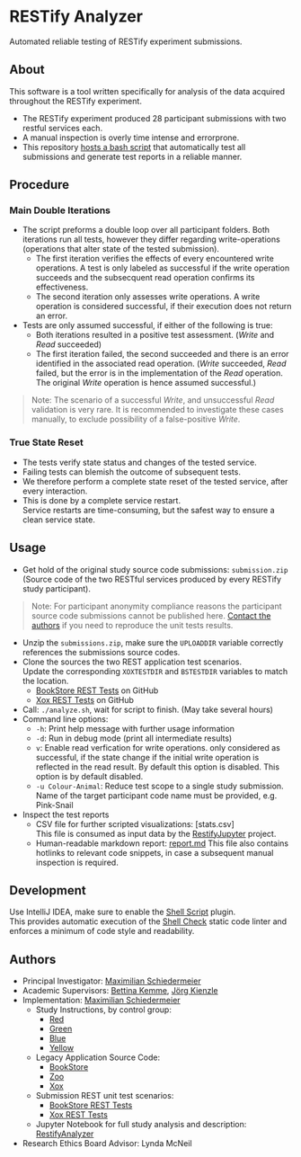 # RESTify Analyzer

Automated reliable testing of RESTify experiment submissions.

## About

This software is a tool written specifically for analysis of the data acquired throughout the RESTify experiment.

 * The RESTify experiment produced 28 participant submissions with two restful services each.  
 * A manual inspection is overly time intense and errorprone.
 * This repository [hosts a bash script](analyze.sh) that automatically test all submissions and generate test reports in a reliable manner.

## Procedure

### Main Double Iterations

* The script preforms a double loop over all participant folders. Both iterations run all tests, however they differ regarding write-operations (operations that alter state of the tested submission).
  * The first iteration verifies the effects of every encountered write operations. A test is only labeled as successful if the write operation succeeds and the subsecquent read operation confirms its effectiveness.
  * The second iteration only assesses write operations. A write operation is considered successful, if their execution does not return an error.
* Tests are only assumed successful, if either of the following is true:
  * Both iterations resulted in a positive test assessment. (*Write* and *Read* succeeded)
  * The first iteration failed, the second succeeded and there is an error identified in the associated read operation. (*Write* succeeded, *Read* failed, but the error is in the implementation of the *Read* operation. The original *Write* operation is hence assumed successful.)

 > Note: The scenario of a successful *Write*, and unsuccessful *Read* validation is very rare. It is recommended to investigate these cases manually, to exclude possibility of a false-positive *Write*.

### True State Reset

 * The tests verify state status and changes of the tested service.
 * Failing tests can blemish the outcome of subsequent tests.
 * We therefore perform a complete state reset of the tested service, after every interaction.
 * This is done by a complete service restart.  
Service restarts are time-consuming, but the safest way to ensure a clean service state.

## Usage

 * Get hold of the original study source code submissions: ```submission.zip```  
(Source code of the two RESTful services produced by every RESTify study participant).  
 > Note: For participant anonymity compliance reasons the participant source code submissions cannot be published here. [Contact the authors](#authors) if you need to reproduce the unit tests results.
 * Unzip the ```submissions.zip```, make sure the ```UPLOADDIR``` variable correctly references the submissions source codes.
 * Clone the sources the two REST application test scenarios.  
Update the corresponding ```XOXTESTDIR``` and ```BSTESTDIR``` variables to match the location.
    * [BookStore REST Tests](https://github.com/m5c/BookStoreRestTest) on GitHub
    * [Xox REST Tests](https://github.com/m5c/XoxStudyRestTest) on GitHub
 * Call: ```./analyze.sh```, wait for script to finish. (May take several hours)  
 * Command line options:
   * ```-h```: Print help message with further usage information
   * ```-d```: Run in debug mode (print all intermediate results)
   * ```v```: Enable read verfication for write operations.  only considered as successful, if the state change if the initial write operation is reflected in the read result. By default this option is disabled.
 This option is by default disabled.
   *  ```-u Colour-Animal```:  Reduce test scope to a single study submission. Name of the target participant code name must be provided, e.g. Pink-Snail
 * Inspect the test reports
   * CSV file for further scripted visualizations: [stats.csv]  
This file is consumed as input data by the [RestifyJupyter](https://github.com/m5c/RestifyJupyter) project.
   * Human-readable markdown report: [report.md](report.md)
 This file also contains hotlinks to relevant code snippets, in case a subsequent manual inspection is required.

## Development

Use IntelliJ IDEA, make sure to enable the [Shell Script](https://plugins.jetbrains.com/plugin/13122-shell-script) plugin.  
This provides automatic execution of the [Shell Check](https://www.shellcheck.net/) static code linter and enforces a minimum of code style and readability.

## Authors

* Principal Investigator: [Maximilian Schiedermeier](https://www.cs.mcgill.ca/~mschie3/)
* Academic Supervisors: [Bettina Kemme](https://www.cs.mcgill.ca/~kemme/), [Jörg Kienzle](https://www.cs.mcgill.ca/~joerg/Home/Jorgs_Home.html)
* Implementation: [Maximilian Schiedermeier](https://github.com/m5c)
   * Study Instructions, by control group:
      * [Red](https://www.cs.mcgill.ca/~mschie3/red/restify-study/)
      * [Green](https://www.cs.mcgill.ca/~mschie3/green/restify-study/)
      * [Blue](https://www.cs.mcgill.ca/~mschie3/blue/restify-study/)
      * [Yellow](https://www.cs.mcgill.ca/~mschie3/yellow/restify-study/)
   * Legacy Application Source Code:
      * [BookStore](https://github.com/m5c/BookStoreInternals/tree/RESTifyStudy)
      * [Zoo](https://github.com/m5c/Zoo/tree/RESTifyStudy)
      * [Xox](https://github.com/m5c/XoxInternals/tree/RESTifyStudy)
   * Submission REST unit test scenarios:
     * [BookStore REST Tests](https://github.com/m5c/BookStoreRestTest)
     * [Xox REST Tests](https://github.com/m5c/XoxStudyRestTest)
   * Jupyter Notebook for full study analysis and description: [RestifyAnalyzer](https://github.com/m5c/RestifyAnalyzer)
* Research Ethics Board Advisor: Lynda McNeil